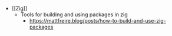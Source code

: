 - [[Zig]]
	- Tools for building and using packages in zig
		- https://mattfreire.blog/posts/how-to-build-and-use-zig-packages